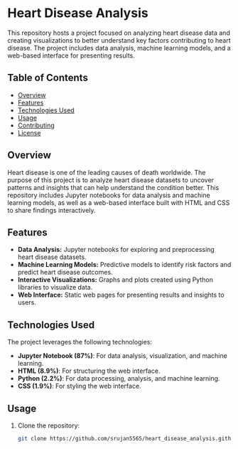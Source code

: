 # Heart Disease Analysis

This repository hosts a project focused on analyzing heart disease data and creating visualizations to better understand key factors contributing to heart disease. The project includes data analysis, machine learning models, and a web-based interface for presenting results.

## Table of Contents
- [Overview](#overview)
- [Features](#features)
- [Technologies Used](#technologies-used)
- [Usage](#usage)
- [Contributing](#contributing)
- [License](#license)

## Overview
Heart disease is one of the leading causes of death worldwide. The purpose of this project is to analyze heart disease datasets to uncover patterns and insights that can help understand the condition better. This repository includes Jupyter notebooks for data analysis and machine learning models, as well as a web-based interface built with HTML and CSS to share findings interactively.

## Features
- **Data Analysis:** Jupyter notebooks for exploring and preprocessing heart disease datasets.
- **Machine Learning Models:** Predictive models to identify risk factors and predict heart disease outcomes.
- **Interactive Visualizations:** Graphs and plots created using Python libraries to visualize data.
- **Web Interface:** Static web pages for presenting results and insights to users.

## Technologies Used
The project leverages the following technologies:
- **Jupyter Notebook (87%)**: For data analysis, visualization, and machine learning.
- **HTML (8.9%)**: For structuring the web interface.
- **Python (2.2%)**: For data processing, analysis, and machine learning.
- **CSS (1.9%)**: For styling the web interface.

## Usage
1. Clone the repository:
   ```bash
   git clone https://github.com/srujan5565/heart_disease_analysis.github.io.git
